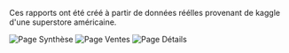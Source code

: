 Ces rapports ont été créé à partir de données réélles provenant de kaggle d'une superstore américaine.

![Page Synthèse](https://github.com/user-attachments/assets/5d566f01-9052-43e6-b129-5a8a7ad5ecb2)
![Page Ventes](https://github.com/user-attachments/assets/3df90bb0-8a77-402a-922b-cb10cb7b1d06)
![Page Détails](https://github.com/user-attachments/assets/1b67551e-6aed-4909-8bfe-5787e12e02e4)
